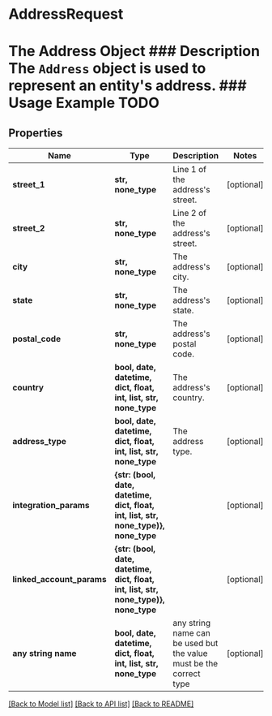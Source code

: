 # AddressRequest

# The Address Object ### Description The `Address` object is used to represent an entity's address. ### Usage Example TODO

## Properties
Name | Type | Description | Notes
------------ | ------------- | ------------- | -------------
**street_1** | **str, none_type** | Line 1 of the address&#39;s street. | [optional] 
**street_2** | **str, none_type** | Line 2 of the address&#39;s street. | [optional] 
**city** | **str, none_type** | The address&#39;s city. | [optional] 
**state** | **str, none_type** | The address&#39;s state. | [optional] 
**postal_code** | **str, none_type** | The address&#39;s postal code. | [optional] 
**country** | **bool, date, datetime, dict, float, int, list, str, none_type** | The address&#39;s country. | [optional] 
**address_type** | **bool, date, datetime, dict, float, int, list, str, none_type** | The address type. | [optional] 
**integration_params** | **{str: (bool, date, datetime, dict, float, int, list, str, none_type)}, none_type** |  | [optional] 
**linked_account_params** | **{str: (bool, date, datetime, dict, float, int, list, str, none_type)}, none_type** |  | [optional] 
**any string name** | **bool, date, datetime, dict, float, int, list, str, none_type** | any string name can be used but the value must be the correct type | [optional]

[[Back to Model list]](../README.md#documentation-for-models) [[Back to API list]](../README.md#documentation-for-api-endpoints) [[Back to README]](../README.md)


